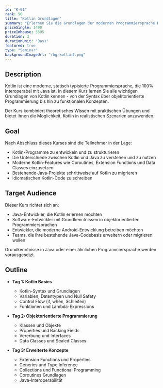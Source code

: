 ```yaml
---
id: "K-01"
rank: 50
title: "Kotlin Grundlagen"
summary: "Erlernen Sie die Grundlagen der modernen Programmiersprache Kotlin"
priceSingle: 1490
priceInhouse: 5595
duration: 3
durationUnit: "Days"
featured: true
type: "Seminar"
backgroundImageUrl: "/bg-kotlin2.png"
---
```


## Description

Kotlin ist eine moderne, statisch typisierte Programmiersprache, die 100% interoperabel mit Java ist. In diesem Kurs lernen Sie alle wichtigen Grundlagen von Kotlin kennen - von der Syntax über objektorientierte Programmierung bis hin zu funktionalen Konzepten.

Der Kurs kombiniert theoretisches Wissen mit praktischen Übungen und bietet Ihnen die Möglichkeit, Kotlin in realistischen Szenarien anzuwenden.

## Goal

Nach Abschluss dieses Kurses sind die Teilnehmer in der Lage:

- Kotlin-Programme zu entwickeln und zu strukturieren
- Die Unterschiede zwischen Kotlin und Java zu verstehen und zu nutzen
- Moderne Kotlin-Features wie Coroutines, Extension Functions und Data Classes einzusetzen
- Bestehende Java-Projekte schrittweise auf Kotlin zu migrieren
- Idiomatischen Kotlin-Code zu schreiben

## Target Audience

Dieser Kurs richtet sich an:

- Java-Entwickler, die Kotlin erlernen möchten
- Software-Entwickler mit Grundkenntnissen in objektorientierten Programmiersprachen
- Entwickler, die moderne Android-Entwicklung betreiben möchten
- Teams, die ihre bestehende Java-Codebasis erweitern oder migrieren wollen

Grundkenntnisse in Java oder einer ähnlichen Programmiersprache werden vorausgesetzt.

## Outline

- **Tag 1: Kotlin Basics**
  - Kotlin-Syntax und Grundlagen
  - Variablen, Datentypen und Null Safety
  - Control Flow (if, when, Schleifen)
  - Funktionen und Lambda-Expressions

- **Tag 2: Objektorientierte Programmierung**
  - Klassen und Objekte
  - Properties und Backing Fields
  - Vererbung und Interfaces
  - Data Classes und Sealed Classes

- **Tag 3: Erweiterte Konzepte**
  - Extension Functions und Properties
  - Generics und Type Inference
  - Collections und Functional Programming
  - Coroutines Grundlagen
  - Java-Interoperabilität